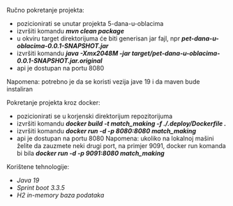 Ručno pokretanje projekta:
- pozicionirati se unutar projekta 5-dana-u-oblacima
- izvršiti komandu ***mvn clean package***
- u okviru target direktorijuma će biti generisan jar fajl, npr ***pet-dana-u-oblacima-0.0.1-SNAPSHOT.jar***
- izvršiti komandu ***java -Xmx2048M -jar target/pet-dana-u-oblacima-0.0.1-SNAPSHOT.jar.original***
- api je dostupan na portu 8080

Napomena: potrebno je da se koristi vezija jave 19 i da maven bude instaliran


Pokretanje projekta kroz docker:
- pozicionirati se u korjenski direktorijum repozitorijuma
- izvršiti komandu ***docker build -t match_making -f ./.deploy/Dockerfile .***
- izvršiti komandu ***docker run -d -p 8080:8080 match_making***
- api je dostupan na portu 8080
  Napomena: ukoliko na lokalnoj mašini želite da zauzmete neki drugi port, na primjer 9091, docker run komanda bi bila
  ***docker run -d -p 9091:8080 match_making***

Korištene tehnologije:
- *Java 19*
- *Sprint boot 3.3.5*
- *H2 in-memory baza podataka*


